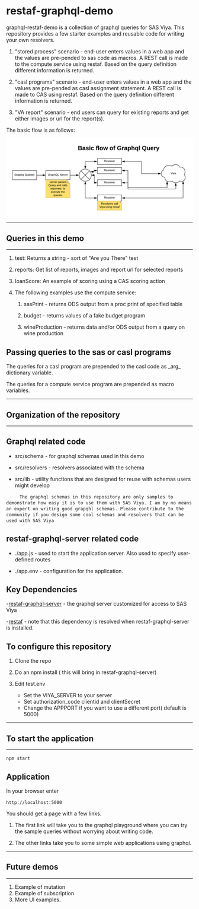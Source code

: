 # restaf-graphql-demo

graphql-restaf-demo  is a collection of graphql queries for SAS Viya. This repository provides a few starter examples and reusable code for writing your own resolvers.

1. "stored process" scenario - end-user enters values in a web app and the values are pre-pended to sas code as macros. A REST call is made to the compute service using restaf. Based on the query definition different information is returned.

2. "casl programs" scenario - end-user enters values in a web app and the values are pre-pended as casl assignment statement. A REST call is made to CAS using restaf. Based on the query definition different information is returned.

3. "VA report" scenario - end users can query for existing reports and get either images or url for the report(s).

The basic flow is as follows:

![Flow](./graphqlFlow.png)

---

## Queries in this demo

---

1. test: Returns a string - sort of "Are you There" test

2. reports: Get list of reports, images and report url for selected reports

3. loanScore:  An example of scoring using a CAS scoring action

4. The following examples use the compute service:

    1. sasPrint - returns ODS output from a proc print of specified table

    2. budget  - returns values of a fake budget program

    3. wineProduction - returns data and/or ODS output from a query on wine production

## Passing queries to the sas or casl programs

The queries for a casl program are prepended to the casl code as \_arg\_ dictionary variable.

The queries for a compute service program are prepended as macro variables.

---

## Organization of the repository

---

## Graphql related code

- src/schema  - for graphql schemas used in this demo

- src/resolvers - resolvers associated with the schema

- src/lib - utility functions that are designed for reuse with schemas users might develop

```text
     The graphql schemas in this repository are only samples to demonstrate how easy it is to use them with SAS Viya. I am by no means an expert on writing good grapqhl schemas. Please contribute to the community if you design some cool schemas and resolvers that can be used with SAS Viya
```

## restaf-graphql-server related code

- ./app.js - used to start the application server. Also used to specify user-defined routes

- ./app.env - configuration for the application.

## Key Dependencies

 -[restaf-graphql-server](https://github.com/sassoftware/restaf-graphql-server) - the graphql server customized for access to SAS Viya

 -[restaf](https://github.com/sassoftware/restaf) - note that this dependency is resolved when restaf-graphql-server is installed.

## To configure this repository

1. Clone the repo
2. Do an npm install ( this will bring in restaf-graphql-server)
3. Edit test.env

    - Set the VIYA_SERVER to your server
    - Set authorization_code clientid and clientSecret
    - Change the APPPORT if you want to use a different port( default is 5000)

---

## To start the application

---

```script
npm start
```

## Application

In your browser enter

```script
http://localhost:5000

```

You should get a page with a few links.

1. The first link will take you to the graphql playground where you can try the sample queries without worrying about writing code.

2. The other links take you to some simple web applications using graphql.

---

## Future demos

---

1. Example of mutation
2. Example of subscription
3. More UI examples.
